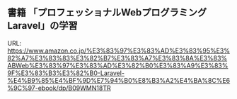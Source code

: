 ## 書籍 「プロフェッショナルWebプログラミング　Laravel」の学習
URL: https://www.amazon.co.jp/%E3%83%97%E3%83%AD%E3%83%95%E3%82%A7%E3%83%83%E3%82%B7%E3%83%A7%E3%83%8A%E3%83%ABWeb%E3%83%97%E3%83%AD%E3%82%B0%E3%83%A9%E3%83%9F%E3%83%B3%E3%82%B0-Laravel-%E4%B9%85%E4%BF%9D%E7%94%B0%E8%B3%A2%E4%BA%8C%E6%9C%97-ebook/dp/B09WMN18TR
